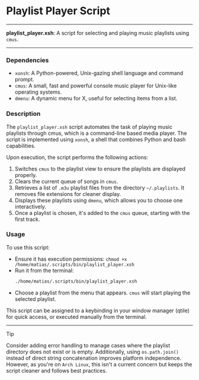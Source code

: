 # Playlist Player Script

---

**playlist_player.xsh**: A script for selecting and playing music playlists using `cmus`.

---

### Dependencies

- `xonsh`: A Python-powered, Unix-gazing shell language and command prompt.
- `cmus`: A small, fast and powerful console music player for Unix-like operating systems.
- `dmenu`: A dynamic menu for X, useful for selecting items from a list.

### Description

The `playlist_player.xsh` script automates the task of playing music playlists through cmus, which is a command-line based media player. The script is implemented using `xonsh`, a shell that combines Python and bash capabilities.

Upon execution, the script performs the following actions:
1. Switches `cmus` to the playlist view to ensure the playlists are displayed properly.
2. Clears the current queue of songs in `cmus`.
3. Retrieves a list of `.m3u` playlist files from the directory `~/.playlists`. It removes file extensions for cleaner display.
4. Displays these playlists using `dmenu`, which allows you to choose one interactively.
5. Once a playlist is chosen, it's added to the `cmus` queue, starting with the first track.

### Usage

To use this script:
- Ensure it has execution permissions: `chmod +x /home/matias/.scripts/bin/playlist_player.xsh`
- Run it from the terminal:
  ```bash
  ./home/matias/.scripts/bin/playlist_player.xsh
  ```
- Choose a playlist from the menu that appears. `cmus` will start playing the selected playlist.

This script can be assigned to a keybinding in your window manager (qtile) for quick access, or executed manually from the terminal.

---

> [!TIP]
> Consider adding error handling to manage cases where the playlist directory does not exist or is empty. Additionally, using `os.path.join()` instead of direct string concatenation improves platform independence. However, as you're on `Arch Linux`, this isn't a current concern but keeps the script cleaner and follows best practices.